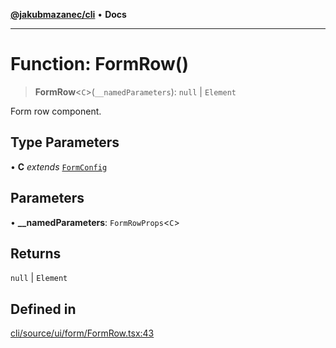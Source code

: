 [**@jakubmazanec/cli**](../README.md) • **Docs**

---

# Function: FormRow()

> **FormRow**\<`C`\>(`__namedParameters`): `null` \| `Element`

Form row component.

## Type Parameters

• **C** _extends_ [`FormConfig`](../type-aliases/FormConfig.md)

## Parameters

• **\_\_namedParameters**: `FormRowProps`\<`C`\>

## Returns

`null` \| `Element`

## Defined in

[cli/source/ui/form/FormRow.tsx:43](https://github.com/jakubmazanec/tools/blob/05074a1dedd887672f015df129961cd35c75acfe/packages/cli/source/ui/form/FormRow.tsx#L43)

